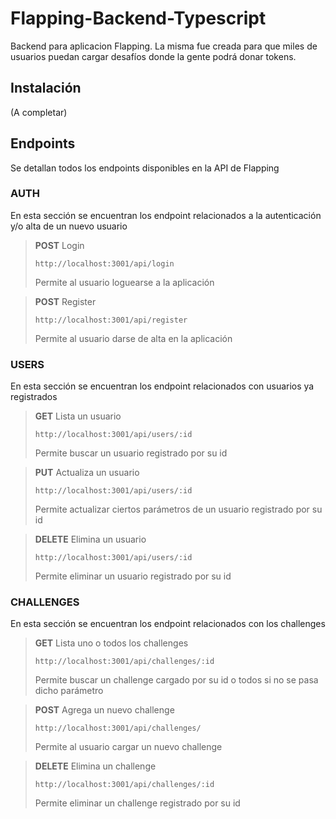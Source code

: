# Flapping-Backend-Typescript

Backend para aplicacion Flapping. La misma fue creada para que miles de usuarios puedan cargar desafíos donde la gente podrá donar tokens.

## Instalación

(A completar)

## Endpoints

Se detallan todos los endpoints disponibles en la API de Flapping

### AUTH

En esta sección se encuentran los endpoint relacionados a la autenticación y/o alta de un nuevo usuario

> **POST** Login
>
> ```
> http://localhost:3001/api/login
> ```
>
> Permite al usuario loguearse a la aplicación

> **POST** Register
>
> ```
> http://localhost:3001/api/register
> ```
>
> Permite al usuario darse de alta en la aplicación

### USERS

En esta sección se encuentran los endpoint relacionados con usuarios ya registrados

> **GET** Lista un usuario
>
> ```
> http://localhost:3001/api/users/:id
> ```
>
> Permite buscar un usuario registrado por su id

> **PUT** Actualiza un usuario
>
> ```
> http://localhost:3001/api/users/:id
> ```
>
> Permite actualizar ciertos parámetros de un usuario registrado por su id

> **DELETE** Elimina un usuario
>
> ```
> http://localhost:3001/api/users/:id
> ```
>
> Permite eliminar un usuario registrado por su id

### CHALLENGES

En esta sección se encuentran los endpoint relacionados con los challenges

> **GET** Lista uno o todos los challenges
>
> ```
> http://localhost:3001/api/challenges/:id
> ```
>
> Permite buscar un challenge cargado por su id o todos si no se pasa dicho parámetro

> **POST** Agrega un nuevo challenge
>
> ```
> http://localhost:3001/api/challenges/
> ```
>
> Permite al usuario cargar un nuevo challenge

> **DELETE** Elimina un challenge
>
> ```
> http://localhost:3001/api/challenges/:id
> ```
>
> Permite eliminar un challenge registrado por su id
